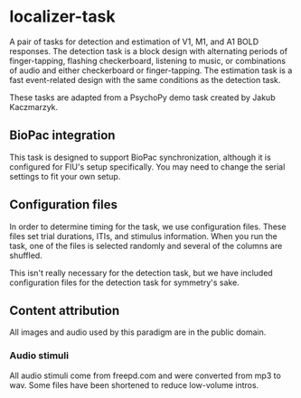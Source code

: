 # localizer-task

A pair of tasks for detection and estimation of V1, M1, and A1 BOLD responses.
The detection task is a block design with alternating periods of finger-tapping, flashing checkerboard, listening to music, or combinations of audio and either checkerboard or finger-tapping.
The estimation task is a fast event-related design with the same conditions as the detection task.

These tasks are adapted from a PsychoPy demo task created by Jakub Kaczmarzyk.

## BioPac integration

This task is designed to support BioPac synchronization, although it is configured for FIU's setup specifically.
You may need to change the serial settings to fit your own setup.

## Configuration files

In order to determine timing for the task, we use configuration files.
These files set trial durations, ITIs, and stimulus information.
When you run the task, one of the files is selected randomly and several of the columns are shuffled.

This isn't really necessary for the detection task, but we have included configuration files for the detection task for symmetry's sake.

## Content attribution

All images and audio used by this paradigm are in the public domain.

### Audio stimuli

All audio stimuli come from freepd.com and were converted from mp3 to wav.
Some files have been shortened to reduce low-volume intros.
